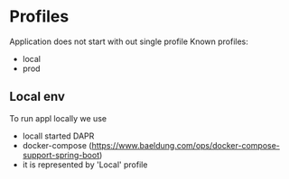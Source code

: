 # Profiles
Application does not start with out single profile
Known profiles:
- local
- prod

## Local env

To run appl locally we use 
- locall started DAPR
- docker-compose (https://www.baeldung.com/ops/docker-compose-support-spring-boot)
- it is represented by 'Local' profile

